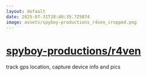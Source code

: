```yaml
---
layout: default
date: 2025-07-31T18:40:35.725874
image: assets/spyboy-productions_r4ven_cropped.png
---
```


# [spyboy-productions/r4ven](https://github.com/spyboy-productions/r4ven)

track gps location, capture device info and pics
